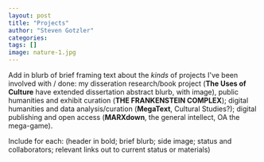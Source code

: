 ```yaml
---
layout: post
title: "Projects"
author: "Steven Gotzler"
categories:
tags: []
image: nature-1.jpg
---
```


Add in blurb of brief framing text about the *kinds* of projects I've been involved with / done: my disseration research/book project (**The Uses of Culture** have extended dissertation abstract blurb, with image), public humanities and exhibit curation (**THE FRANKENSTEIN COMPLEX**); digital humanities and data analysis/curation (**MegaText**, Cultural Studies?); digital publishing and open access (**MARXdown**, the general intellect, OA the mega-game).

Include for each: (header in bold; brief blurb; side image; status and collaborators; relevant links out to current status or materials)
